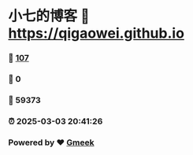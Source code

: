 # 小七的博客 :link: https://qigaowei.github.io 
### :page_facing_up: [107](https://qigaowei.github.io/tag.html) 
### :speech_balloon: 0 
### :hibiscus: 59373 
### :alarm_clock: 2025-03-03 20:41:26 
### Powered by :heart: [Gmeek](https://github.com/Meekdai/Gmeek)
